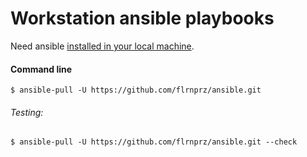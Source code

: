# Workstation ansible playbooks

Need ansible [installed in your local machine](https://docs.ansible.com/ansible/2.5/installation_guide/intro_installation.html "Official ansible installation guide").

#### Command line

```shell
$ ansible-pull -U https://github.com/flrnprz/ansible.git
```

###### Testing:

```shell
$ ansible-pull -U https://github.com/flrnprz/ansible.git --check
```